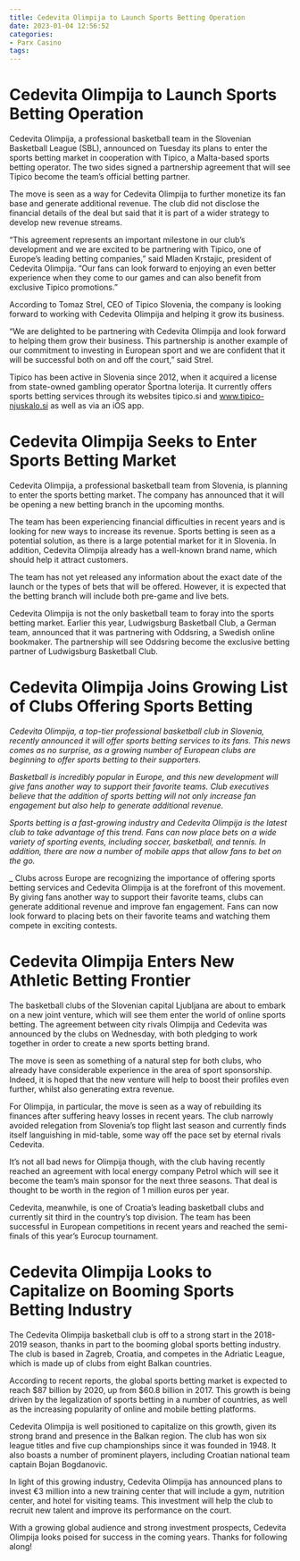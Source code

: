 ```yaml
---
title: Cedevita Olimpija to Launch Sports Betting Operation
date: 2023-01-04 12:56:52
categories:
- Parx Casino
tags:
---
```



#  Cedevita Olimpija to Launch Sports Betting Operation

Cedevita Olimpija, a professional basketball team in the Slovenian Basketball League (SBL), announced on Tuesday its plans to enter the sports betting market in cooperation with Tipico, a Malta-based sports betting operator. The two sides signed a partnership agreement that will see Tipico become the team’s official betting partner.

The move is seen as a way for Cedevita Olimpija to further monetize its fan base and generate additional revenue. The club did not disclose the financial details of the deal but said that it is part of a wider strategy to develop new revenue streams.

“This agreement represents an important milestone in our club’s development and we are excited to be partnering with Tipico, one of Europe’s leading betting companies,” said Mladen Krstajic, president of Cedevita Olimpija. “Our fans can look forward to enjoying an even better experience when they come to our games and can also benefit from exclusive Tipico promotions.”

According to Tomaz Strel, CEO of Tipico Slovenia, the company is looking forward to working with Cedevita Olimpija and helping it grow its business.

“We are delighted to be partnering with Cedevita Olimpija and look forward to helping them grow their business. This partnership is another example of our commitment to investing in European sport and we are confident that it will be successful both on and off the court,” said Strel.

Tipico has been active in Slovenia since 2012, when it acquired a license from state-owned gambling operator Športna loterija. It currently offers sports betting services through its websites tipico.si and www.tipico-njuskalo.si as well as via an iOS app.

#  Cedevita Olimpija Seeks to Enter Sports Betting Market

Cedevita Olimpija, a professional basketball team from Slovenia, is planning to enter the sports betting market. The company has announced that it will be opening a new betting branch in the upcoming months.

The team has been experiencing financial difficulties in recent years and is looking for new ways to increase its revenue. Sports betting is seen as a potential solution, as there is a large potential market for it in Slovenia. In addition, Cedevita Olimpija already has a well-known brand name, which should help it attract customers.

The team has not yet released any information about the exact date of the launch or the types of bets that will be offered. However, it is expected that the betting branch will include both pre-game and live bets.

Cedevita Olimpija is not the only basketball team to foray into the sports betting market. Earlier this year, Ludwigsburg Basketball Club, a German team, announced that it was partnering with Oddsring, a Swedish online bookmaker. The partnership will see Oddsring become the exclusive betting partner of Ludwigsburg Basketball Club.

#  Cedevita Olimpija Joins Growing List of Clubs Offering Sports Betting

_Cedevita Olimpija, a top-tier professional basketball club in Slovenia, recently announced it will offer sports betting services to its fans. This news comes as no surprise, as a growing number of European clubs are beginning to offer sports betting to their supporters._

_Basketball is incredibly popular in Europe, and this new development will give fans another way to support their favorite teams. Club executives believe that the addition of sports betting will not only increase fan engagement but also help to generate additional revenue._

_Sports betting is a fast-growing industry and Cedevita Olimpija is the latest club to take advantage of this trend. Fans can now place bets on a wide variety of sporting events, including soccer, basketball, and tennis. In addition, there are now a number of mobile apps that allow fans to bet on the go._

_ Clubs across Europe are recognizing the importance of offering sports betting services and Cedevita Olimpija is at the forefront of this movement. By giving fans another way to support their favorite teams, clubs can generate additional revenue and improve fan engagement. Fans can now look forward to placing bets on their favorite teams and watching them compete in exciting contests.

#  Cedevita Olimpija Enters New Athletic Betting Frontier

The basketball clubs of the Slovenian capital Ljubljana are about to embark on a new joint venture, which will see them enter the world of online sports betting. The agreement between city rivals Olimpija and Cedevita was announced by the clubs on Wednesday, with both pledging to work together in order to create a new sports betting brand.

The move is seen as something of a natural step for both clubs, who already have considerable experience in the area of sport sponsorship. Indeed, it is hoped that the new venture will help to boost their profiles even further, whilst also generating extra revenue.

For Olimpija, in particular, the move is seen as a way of rebuilding its finances after suffering heavy losses in recent years. The club narrowly avoided relegation from Slovenia’s top flight last season and currently finds itself languishing in mid-table, some way off the pace set by eternal rivals Cedevita.

It’s not all bad news for Olimpija though, with the club having recently reached an agreement with local energy company Petrol which will see it become the team’s main sponsor for the next three seasons. That deal is thought to be worth in the region of 1 million euros per year.

Cedevita, meanwhile, is one of Croatia’s leading basketball clubs and currently sit third in the country’s top division. The team has been successful in European competitions in recent years and reached the semi-finals of this year’s Eurocup tournament.

#  Cedevita Olimpija Looks to Capitalize on Booming Sports Betting Industry

The Cedevita Olimpija basketball club is off to a strong start in the 2018-2019 season, thanks in part to the booming global sports betting industry. The club is based in Zagreb, Croatia, and competes in the Adriatic League, which is made up of clubs from eight Balkan countries.

According to recent reports, the global sports betting market is expected to reach $87 billion by 2020, up from $60.8 billion in 2017. This growth is being driven by the legalization of sports betting in a number of countries, as well as the increasing popularity of online and mobile betting platforms.

Cedevita Olimpija is well positioned to capitalize on this growth, given its strong brand and presence in the Balkan region. The club has won six league titles and five cup championships since it was founded in 1948. It also boasts a number of prominent players, including Croatian national team captain Bojan Bogdanovic.

In light of this growing industry, Cedevita Olimpija has announced plans to invest €3 million into a new training center that will include a gym, nutrition center, and hotel for visiting teams. This investment will help the club to recruit new talent and improve its performance on the court.

With a growing global audience and strong investment prospects, Cedevita Olimpija looks poised for success in the coming years. Thanks for following along!